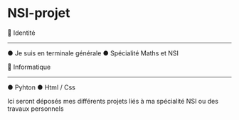 # NSI-projet

🧑 Identité
_____________
● Je suis en terminale générale 
● Spécialité Maths et NSI


👾 Informatique 
_____________
● Pyhton
● Html / Css

Ici seront déposés mes différents projets liés à ma spécialité NSI ou des travaux personnels
